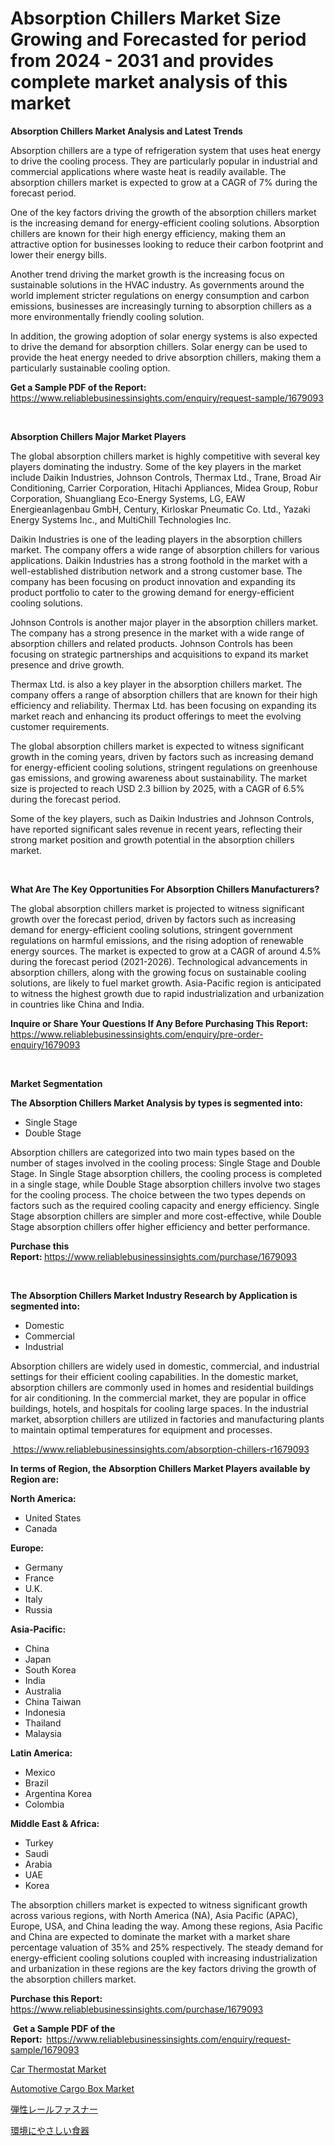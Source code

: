 <p><h1>Absorption Chillers Market Size Growing and Forecasted for period from 2024 - 2031 and provides complete market analysis of this market</h1></p><p><strong>Absorption Chillers Market Analysis and Latest Trends</strong></p>
<p><p>Absorption chillers are a type of refrigeration system that uses heat energy to drive the cooling process. They are particularly popular in industrial and commercial applications where waste heat is readily available. The absorption chillers market is expected to grow at a CAGR of 7% during the forecast period.</p><p>One of the key factors driving the growth of the absorption chillers market is the increasing demand for energy-efficient cooling solutions. Absorption chillers are known for their high energy efficiency, making them an attractive option for businesses looking to reduce their carbon footprint and lower their energy bills.</p><p>Another trend driving the market growth is the increasing focus on sustainable solutions in the HVAC industry. As governments around the world implement stricter regulations on energy consumption and carbon emissions, businesses are increasingly turning to absorption chillers as a more environmentally friendly cooling solution.</p><p>In addition, the growing adoption of solar energy systems is also expected to drive the demand for absorption chillers. Solar energy can be used to provide the heat energy needed to drive absorption chillers, making them a particularly sustainable cooling option.</p></p>
<p><strong>Get a Sample PDF of the Report:&nbsp;</strong> <a href="https://www.reliablebusinessinsights.com/enquiry/request-sample/1679093">https://www.reliablebusinessinsights.com/enquiry/request-sample/1679093</a></p>
<p>&nbsp;</p>
<p><strong>Absorption Chillers Major Market Players</strong></p>
<p><p>The global absorption chillers market is highly competitive with several key players dominating the industry. Some of the key players in the market include Daikin Industries, Johnson Controls, Thermax Ltd., Trane, Broad Air Conditioning, Carrier Corporation, Hitachi Appliances, Midea Group, Robur Corporation, Shuangliang Eco-Energy Systems, LG, EAW Energieanlagenbau GmbH, Century, Kirloskar Pneumatic Co. Ltd., Yazaki Energy Systems Inc., and MultiChill Technologies Inc.</p><p>Daikin Industries is one of the leading players in the absorption chillers market. The company offers a wide range of absorption chillers for various applications. Daikin Industries has a strong foothold in the market with a well-established distribution network and a strong customer base. The company has been focusing on product innovation and expanding its product portfolio to cater to the growing demand for energy-efficient cooling solutions.</p><p>Johnson Controls is another major player in the absorption chillers market. The company has a strong presence in the market with a wide range of absorption chillers and related products. Johnson Controls has been focusing on strategic partnerships and acquisitions to expand its market presence and drive growth.</p><p>Thermax Ltd. is also a key player in the absorption chillers market. The company offers a range of absorption chillers that are known for their high efficiency and reliability. Thermax Ltd. has been focusing on expanding its market reach and enhancing its product offerings to meet the evolving customer requirements.</p><p>The global absorption chillers market is expected to witness significant growth in the coming years, driven by factors such as increasing demand for energy-efficient cooling solutions, stringent regulations on greenhouse gas emissions, and growing awareness about sustainability. The market size is projected to reach USD 2.3 billion by 2025, with a CAGR of 6.5% during the forecast period.</p><p>Some of the key players, such as Daikin Industries and Johnson Controls, have reported significant sales revenue in recent years, reflecting their strong market position and growth potential in the absorption chillers market.</p></p>
<p>&nbsp;</p>
<p><strong>What Are The Key Opportunities For Absorption Chillers Manufacturers?</strong></p>
<p><p>The global absorption chillers market is projected to witness significant growth over the forecast period, driven by factors such as increasing demand for energy-efficient cooling solutions, stringent government regulations on harmful emissions, and the rising adoption of renewable energy sources. The market is expected to grow at a CAGR of around 4.5% during the forecast period (2021-2026). Technological advancements in absorption chillers, along with the growing focus on sustainable cooling solutions, are likely to fuel market growth. Asia-Pacific region is anticipated to witness the highest growth due to rapid industrialization and urbanization in countries like China and India.</p></p>
<p><strong>Inquire or Share Your Questions If Any Before Purchasing This Report:</strong> <a href="https://www.reliablebusinessinsights.com/enquiry/pre-order-enquiry/1679093">https://www.reliablebusinessinsights.com/enquiry/pre-order-enquiry/1679093</a></p>
<p>&nbsp;</p>
<p><strong>Market Segmentation</strong></p>
<p><strong>The Absorption Chillers Market Analysis by types is segmented into:</strong></p>
<p><ul><li>Single Stage</li><li>Double Stage</li></ul></p>
<p><p>Absorption chillers are categorized into two main types based on the number of stages involved in the cooling process: Single Stage and Double Stage. In Single Stage absorption chillers, the cooling process is completed in a single stage, while Double Stage absorption chillers involve two stages for the cooling process. The choice between the two types depends on factors such as the required cooling capacity and energy efficiency. Single Stage absorption chillers are simpler and more cost-effective, while Double Stage absorption chillers offer higher efficiency and better performance.</p></p>
<p><strong>Purchase this Report:&nbsp;</strong><a href="https://www.reliablebusinessinsights.com/purchase/1679093">https://www.reliablebusinessinsights.com/purchase/1679093</a></p>
<p>&nbsp;</p>
<p><strong>The Absorption Chillers Market Industry Research by Application is segmented into:</strong></p>
<p><ul><li>Domestic</li><li>Commercial</li><li>Industrial</li></ul></p>
<p><p>Absorption chillers are widely used in domestic, commercial, and industrial settings for their efficient cooling capabilities. In the domestic market, absorption chillers are commonly used in homes and residential buildings for air conditioning. In the commercial market, they are popular in office buildings, hotels, and hospitals for cooling large spaces. In the industrial market, absorption chillers are utilized in factories and manufacturing plants to maintain optimal temperatures for equipment and processes.</p></p>
<p><a href="https://www.reliablebusinessinsights.com/absorption-chillers-r1679093">&nbsp;https://www.reliablebusinessinsights.com/absorption-chillers-r1679093</a></p>
<p><strong>In terms of Region, the Absorption Chillers Market Players available by Region are:</strong></p>
<p>
    <p> <strong> North America: </strong>
        <ul>
            <li>United States</li>
            <li>Canada</li>
        </ul>
        </p> 
    <p> <strong> Europe: </strong>
        <ul>
            <li>Germany</li>
            <li>France</li>
            <li>U.K.</li>
            <li>Italy</li>
            <li>Russia</li>
        </ul>
        </p> 
    <p> <strong> Asia-Pacific: </strong>
        <ul>
            <li>China</li>
            <li>Japan</li>
            <li>South Korea</li>
            <li>India</li>
            <li>Australia</li>
            <li>China Taiwan</li>
            <li>Indonesia</li>
            <li>Thailand</li>
            <li>Malaysia</li>
        </ul>
        </p> 
    <p> <strong> Latin America: </strong>
        <ul>
            <li>Mexico</li>
            <li>Brazil</li>
            <li>Argentina Korea</li>
            <li>Colombia</li>
        </ul>
        </p> 
    <p> <strong> Middle East & Africa: </strong>
        <ul>
            <li>Turkey</li>
            <li>Saudi</li>
            <li>Arabia</li>
            <li>UAE</li>
            <li>Korea</li>
        </ul>
    </p>
    </p>
<p><p>The absorption chillers market is expected to witness significant growth across various regions, with North America (NA), Asia Pacific (APAC), Europe, USA, and China leading the way. Among these regions, Asia Pacific and China are expected to dominate the market with a market share percentage valuation of 35% and 25% respectively. The steady demand for energy-efficient cooling solutions coupled with increasing industrialization and urbanization in these regions are the key factors driving the growth of the absorption chillers market.</p></p>
<p><strong>Purchase this Report: </strong><a href="https://www.reliablebusinessinsights.com/purchase/1679093">https://www.reliablebusinessinsights.com/purchase/1679093</a></p>
<p>&nbsp;<strong>Get a Sample PDF of the Report:&nbsp;&nbsp;</strong><a href="https://www.reliablebusinessinsights.com/enquiry/request-sample/1679093">https://www.reliablebusinessinsights.com/enquiry/request-sample/1679093</a></p>
<p><strong></strong></p>
<p><p><a href="https://github.com/pennyaldbrittonh658/Market-Research-Report-List-1/blob/main/car-thermostat-market.md">Car Thermostat Market</a></p><p><a href="https://github.com/gcimaudf65/Market-Research-Report-List-1/blob/main/automotive-cargo-box-market.md">Automotive Cargo Box Market</a></p><p><a href="https://github.com/JanickJohns/Market-Research-Report-List-1/blob/main/1430540129130.md">弾性レールファスナー</a></p><p><a href="https://github.com/DwightHuels1/Market-Research-Report-List-1/blob/main/8178983129129.md">環境にやさしい食器</a></p></p>